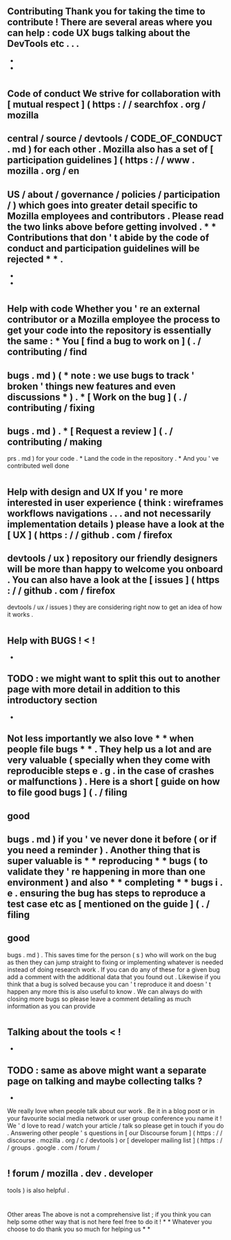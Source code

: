 #
Contributing
Thank
you
for
taking
the
time
to
contribute
!
There
are
several
areas
where
you
can
help
:
code
UX
bugs
talking
about
the
DevTools
etc
.
.
.
-
-
-
#
#
Code
of
conduct
We
strive
for
collaboration
with
[
mutual
respect
]
(
https
:
/
/
searchfox
.
org
/
mozilla
-
central
/
source
/
devtools
/
CODE_OF_CONDUCT
.
md
)
for
each
other
.
Mozilla
also
has
a
set
of
[
participation
guidelines
]
(
https
:
/
/
www
.
mozilla
.
org
/
en
-
US
/
about
/
governance
/
policies
/
participation
/
)
which
goes
into
greater
detail
specific
to
Mozilla
employees
and
contributors
.
Please
read
the
two
links
above
before
getting
involved
.
*
*
Contributions
that
don
'
t
abide
by
the
code
of
conduct
and
participation
guidelines
will
be
rejected
*
*
.
-
-
-
#
#
Help
with
code
Whether
you
'
re
an
external
contributor
or
a
Mozilla
employee
the
process
to
get
your
code
into
the
repository
is
essentially
the
same
:
*
You
[
find
a
bug
to
work
on
]
(
.
/
contributing
/
find
-
bugs
.
md
)
(
*
note
:
we
use
bugs
to
track
'
broken
'
things
new
features
and
even
discussions
*
)
.
*
[
Work
on
the
bug
]
(
.
/
contributing
/
fixing
-
bugs
.
md
)
.
*
[
Request
a
review
]
(
.
/
contributing
/
making
-
prs
.
md
)
for
your
code
.
*
Land
the
code
in
the
repository
.
*
And
you
'
ve
contributed
well
done
#
#
Help
with
design
and
UX
If
you
'
re
more
interested
in
user
experience
(
think
:
wireframes
workflows
navigations
.
.
.
and
not
necessarily
implementation
details
)
please
have
a
look
at
the
[
UX
]
(
https
:
/
/
github
.
com
/
firefox
-
devtools
/
ux
)
repository
our
friendly
designers
will
be
more
than
happy
to
welcome
you
onboard
.
You
can
also
have
a
look
at
the
[
issues
]
(
https
:
/
/
github
.
com
/
firefox
-
devtools
/
ux
/
issues
)
they
are
considering
right
now
to
get
an
idea
of
how
it
works
.
#
#
Help
with
BUGS
!
<
!
-
-
TODO
:
we
might
want
to
split
this
out
to
another
page
with
more
detail
in
addition
to
this
introductory
section
-
-
>
Not
less
importantly
we
also
love
*
*
when
people
file
bugs
*
*
.
They
help
us
a
lot
and
are
very
valuable
(
specially
when
they
come
with
reproducible
steps
e
.
g
.
in
the
case
of
crashes
or
malfunctions
)
.
Here
is
a
short
[
guide
on
how
to
file
good
bugs
]
(
.
/
filing
-
good
-
bugs
.
md
)
if
you
'
ve
never
done
it
before
(
or
if
you
need
a
reminder
)
.
Another
thing
that
is
super
valuable
is
*
*
reproducing
*
*
bugs
(
to
validate
they
'
re
happening
in
more
than
one
environment
)
and
also
*
*
completing
*
*
bugs
i
.
e
.
ensuring
the
bug
has
steps
to
reproduce
a
test
case
etc
as
[
mentioned
on
the
guide
]
(
.
/
filing
-
good
-
bugs
.
md
)
.
This
saves
time
for
the
person
(
s
)
who
will
work
on
the
bug
as
then
they
can
jump
straight
to
fixing
or
implementing
whatever
is
needed
instead
of
doing
research
work
.
If
you
can
do
any
of
these
for
a
given
bug
add
a
comment
with
the
additional
data
that
you
found
out
.
Likewise
if
you
think
that
a
bug
is
solved
because
you
can
'
t
reproduce
it
and
doesn
'
t
happen
any
more
this
is
also
useful
to
know
.
We
can
always
do
with
closing
more
bugs
so
please
leave
a
comment
detailing
as
much
information
as
you
can
provide
#
#
Talking
about
the
tools
<
!
-
-
TODO
:
same
as
above
might
want
a
separate
page
on
talking
and
maybe
collecting
talks
?
-
-
>
We
really
love
when
people
talk
about
our
work
.
Be
it
in
a
blog
post
or
in
your
favourite
social
media
network
or
user
group
conference
you
name
it
!
We
'
d
love
to
read
/
watch
your
article
/
talk
so
please
get
in
touch
if
you
do
.
Answering
other
people
'
s
questions
in
[
our
Discourse
forum
]
(
https
:
/
/
discourse
.
mozilla
.
org
/
c
/
devtools
)
or
[
developer
mailing
list
]
(
https
:
/
/
groups
.
google
.
com
/
forum
/
#
!
forum
/
mozilla
.
dev
.
developer
-
tools
)
is
also
helpful
.
#
#
Other
areas
The
above
is
not
a
comprehensive
list
;
if
you
think
you
can
help
some
other
way
that
is
not
here
feel
free
to
do
it
!
*
*
Whatever
you
choose
to
do
thank
you
so
much
for
helping
us
*
*
